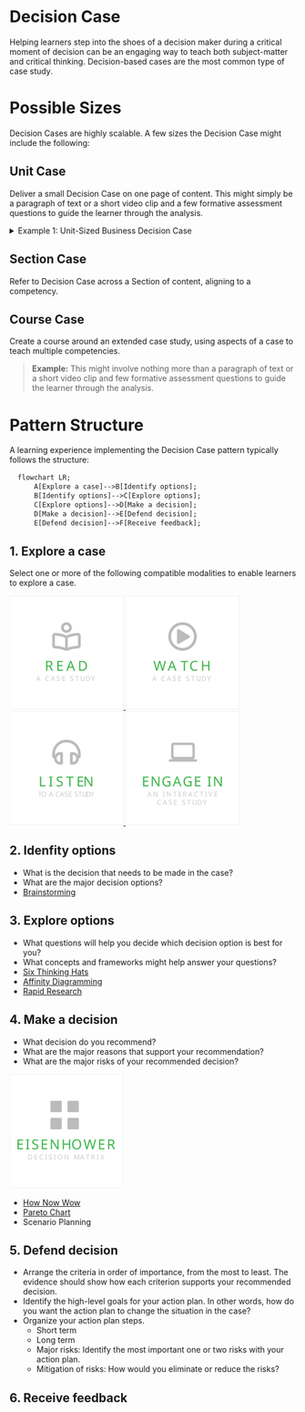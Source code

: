 # Decision Case
Helping learners step into the shoes of a decision maker during a critical moment of decision can be an engaging way to teach both subject-matter and critical thinking. Decision-based cases are the most common type of case study.

# Possible Sizes
Decision Cases are highly scalable. A few sizes the Decision Case might include the following:  

## Unit Case
Deliver a small Decision Case on one page of content. This might simply be a paragraph of text or a short video clip and a few formative assessment questions to guide the learner through the analysis. 

<details><summary>Example 1: Unit-Sized Business Decision Case</summary>
<p>
Chris is the CEO of a small tech company. The company has been in business for 5 years and is struggling to stay afloat. Chris is faced with the decision to either lay off 10% of the company's workforce, or to invest in a new product line that has the potential to be very profitable. To make this decision, Chris evaluates the options using the SWOT (Strengths, Weaknesses, Opportunities, Threats) framework.

**Option 1: Lay off 10% of the workforce**
Consider the option to `lay off 10% of the workforce` using the SWOT framework.
```

  Strengths: This would immediately reduce costs for the company.
  
  Weaknesses: This would likely reduce morale among the remaining employees.It is possible that the company would not be able to rebound from the layoffs and would have to close its doors.  
  
  Opportunities: The company may be able to rebound from the layoffs and be more successful than ever before. This would show employees that the company is willing to make tough decisions in order to stay afloat.
  
  Threat: The company may not be able to rebound from the layoffs and would have to close its doors. This could lead to bad publicity for the company.
```

**Option 2: Invest in a new product line**
Consider the option to `invest in a new product line` using the SWOT framework.
```
Strengths: This could potentially bring in a lot of new revenue for the company It would show employees that the company is still viable and is willing to invest in its future.

Weaknesses: The new product line may not be successful. The company may not have the resources to invest in a new product line.

Opportunities: The new product line may be successful and bring in a lot of new revenue.This could show employees that the company is still viable and is willing to invest in its future.| The new product line may not be successful.
  
Threats: The company may not have the resources to invest in a new product line.
```

**Option 3: Do nothing**
```
Strengths: The company would not have to spend any additional money.

Weaknesses: The company is likely to fail if it does not take action.Employees may lose faith in the company if it does not take action.

Opportunities: The company may be able to rebound if it takes action.Employees may be more willing to work for the company if it takes action.
  
Threats: The company is likely to fail if it does not take action.Employees may lose faith in the company if it does not take action.
```

</p>
</details>

## Section Case
  Refer to Decision Case across a Section of content, aligning to a competency. 


## Course Case
Create a course around an extended case study, using aspects of a case to teach multiple competencies. 
  > **Example:** This might involve nothing more than a paragraph of text or a short video clip and few formative assessment questions to guide the learner through the analysis. 
# Pattern Structure
A learning experience implementing the Decision Case pattern typically follows the structure:

```mermaid
  flowchart LR;
      A[Explore a case]-->B[Identify options];
      B[Identify options]-->C[Explore options];
      C[Explore options]-->D[Make a decision];
      D[Make a decision]-->E[Defend decision];
      E[Defend decision]-->F[Receive feedback];
```
## 1. Explore a case
 <!-- - Engage - Recall information or give them the big picture. (Essential Questions, Hooks)
 - Explore - Explore what you know if you've already been exposed. 
 - Explain - Tell them what they're going to get out of this. -->
Select one or more of the following compatible modalities to enable learners to explore a case.

<a href="./explore-case/ReadACase.md">
  <img src="./images/read-case.svg" alt="Read A Case Study" style="width: 200px;"/>
</a>
<a href="./explore-case/WatchACase.md">
  <img src="./images/video-case.svg" alt="Watch A Video Case Study" style="width: 200px;"/>
</a>
<a href="./explore-case/ListenToACase.md">
  <img src="./images/podcast-case.svg" alt="Listen To A Case Study" style="width: 200px;"/>
</a>
<a href="./explore-case/EngageInAnInteractiveCase.md">
  <img src="./images/interactive-case.svg" alt="Engage In An Interactive Case Study" style="width: 200px;"/>
</a>

## 2. Idenfity options
- What is the decision that needs to be made in the case? 
- What are the major decision options?
- [Brainstorming](https://www.sessionlab.com/methods/brainstorm-rules)

## 3. Explore options
- What questions will help you decide which decision option is best for you?
- What concepts and frameworks might help answer your questions?
- [Six Thinking Hats](https://www.sessionlab.com/methods/the-six-thinking-hats)
- [Affinity Diagramming](https://www.sessionlab.com/methods/affinity-map)
- [Rapid Research](https://www.sessionlab.com/methods/rapid-research)

## 4. Make a decision
- What decision do you recommend?
- What are the major reasons that support your recommendation?
- What are the major risks of your recommended decision?

<a href="./recommend-action/EisenhowerDecisionMatrix.md">
  <img src="./images/eisenhower-decision-matrix.svg" alt="Eisenhower Decision Matrix" style="width: 200px;"/>
</a>

- [How Now Wow](https://www.sessionlab.com/methods/how-now-wow-matrix)
- [Pareto Chart](https://www.sessionlab.com/methods/pareto-chart)
- Scenario Planning
## 5. Defend decision
- Arrange the criteria in order of importance, from the most to least. The evidence should show how each criterion supports your recommended decision.
- Identify the high-level goals for your action plan. In other words, how do you want the action plan to change the situation in the case?
- Organize your action plan steps. 
  - Short term
  - Long term
  - Major risks: Identify the most important one or two risks with your action plan. 
  - Mitigation of risks: How would you eliminate or reduce the risks?
## 6. Receive feedback
